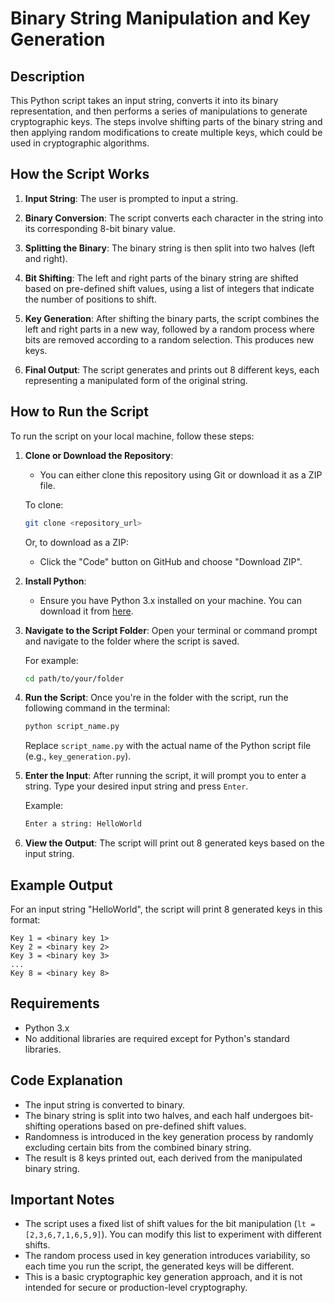 # **Binary String Manipulation and Key Generation**

## **Description**

This Python script takes an input string, converts it into its binary representation, and then performs a series of manipulations to generate cryptographic keys. The steps involve shifting parts of the binary string and then applying random modifications to create multiple keys, which could be used in cryptographic algorithms.

## **How the Script Works**

1. **Input String**: The user is prompted to input a string.
   
2. **Binary Conversion**: The script converts each character in the string into its corresponding 8-bit binary value.

3. **Splitting the Binary**: The binary string is then split into two halves (left and right).

4. **Bit Shifting**: The left and right parts of the binary string are shifted based on pre-defined shift values, using a list of integers that indicate the number of positions to shift.

5. **Key Generation**: After shifting the binary parts, the script combines the left and right parts in a new way, followed by a random process where bits are removed according to a random selection. This produces new keys.

6. **Final Output**: The script generates and prints out 8 different keys, each representing a manipulated form of the original string.

## **How to Run the Script**

To run the script on your local machine, follow these steps:

1. **Clone or Download the Repository**:
    - You can either clone this repository using Git or download it as a ZIP file.

    To clone:
    ```bash
    git clone <repository_url>
    ```

    Or, to download as a ZIP:
    - Click the "Code" button on GitHub and choose "Download ZIP".

2. **Install Python**:
    - Ensure you have Python 3.x installed on your machine. You can download it from [here](https://www.python.org/downloads/).

3. **Navigate to the Script Folder**:
    Open your terminal or command prompt and navigate to the folder where the script is saved.

    For example:
    ```bash
    cd path/to/your/folder
    ```

4. **Run the Script**:
    Once you're in the folder with the script, run the following command in the terminal:

    ```bash
    python script_name.py
    ```

    Replace `script_name.py` with the actual name of the Python script file (e.g., `key_generation.py`).

5. **Enter the Input**:
    After running the script, it will prompt you to enter a string. Type your desired input string and press `Enter`.

    Example:
    ```bash
    Enter a string: HelloWorld
    ```

6. **View the Output**:
    The script will print out 8 generated keys based on the input string.

## **Example Output**

For an input string "HelloWorld", the script will print 8 generated keys in this format:

```
Key 1 = <binary key 1>
Key 2 = <binary key 2>
Key 3 = <binary key 3>
...
Key 8 = <binary key 8>
```

## **Requirements**

- Python 3.x
- No additional libraries are required except for Python's standard libraries.

## **Code Explanation**

- The input string is converted to binary.
- The binary string is split into two halves, and each half undergoes bit-shifting operations based on pre-defined shift values.
- Randomness is introduced in the key generation process by randomly excluding certain bits from the combined binary string.
- The result is 8 keys printed out, each derived from the manipulated binary string.

## **Important Notes**

- The script uses a fixed list of shift values for the bit manipulation (`lt = [2,3,6,7,1,6,5,9]`). You can modify this list to experiment with different shifts.
- The random process used in key generation introduces variability, so each time you run the script, the generated keys will be different.
- This is a basic cryptographic key generation approach, and it is not intended for secure or production-level cryptography.
